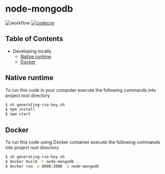 # node-mongodb

![workflow](https://github.com/leonardofurnielis/node-mongodb/actions/workflows/build-test.yml/badge.svg)
[![codecov](https://codecov.io/gh/leonardofurnielis/node-mongodb/branch/master/graph/badge.svg?token=3OQBM9XRVO)](https://codecov.io/gh/leonardofurnielis/node-mongodb)

## Table of Contents

- Developing locally
  - [Native runtime](#native-runtime)
  - [Docker](#docker)

## Native runtime 

To run this code in your computer execute the following commands into project root directory

```bash
$ sh generating-rsa-key.sh
$ npm install
$ npm start
```

## Docker

To run this code using Docker container execute the following commands into project root directory

```bash
$ sh generating-rsa-key.sh
$ docker build -t node-mongodb .
$ docker run -p 8080:3000 -d node-mongodb
```
